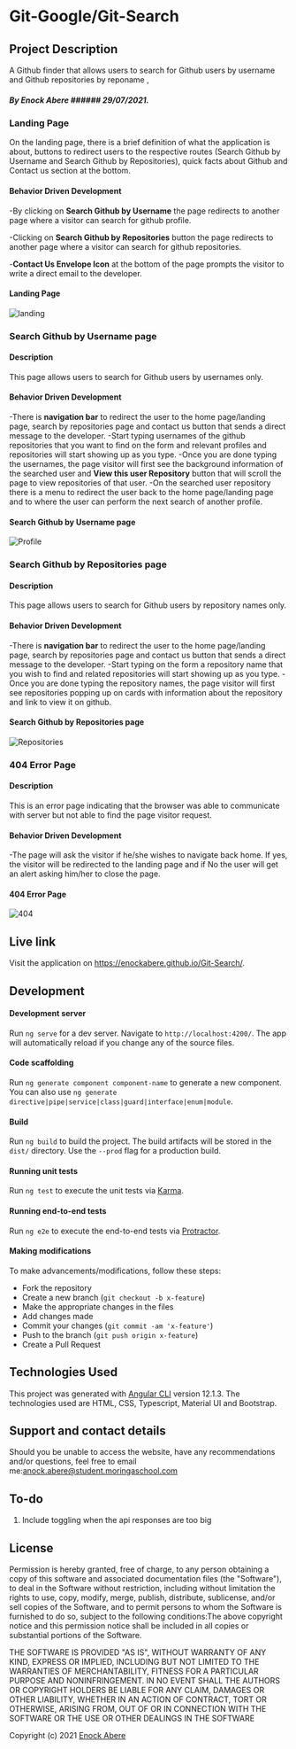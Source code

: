# Git-Google/Git-Search
## Project Description
A Github finder that allows users to search for Github users by username and Github repositories by reponame , 
##### By Enock Abere ###### 29/07/2021.

### Landing Page
On the landing page, there is a brief definition of what the application is about, buttons to redirect users to the respective routes (Search Github by Username and Search Github by Repositories), quick facts about Github and Contact us section at the bottom. 

#### Behavior Driven Development
-By clicking on **Search Github by Username** the page redirects to another page where a visitor can search for github profile.

-Clicking on **Search Github by Repositories** button the page redirects to another page where a visitor can search for github repositories.

-**Contact Us Envelope Icon** at the bottom of the page prompts the visitor to write a direct email to the developer.

#### Landing Page

![landing](src/assets/md/lp.png)

### Search Github by Username page

#### Description
This page allows users to search for Github users by usernames only.

#### Behavior Driven Development
-There is **navigation bar** to redirect the user to the home page/landing page, search by repositories page and contact us button that sends a direct message to the developer.
-Start typing usernames of the github repositories that you want to find on the form and relevant profiles and repositories will start showing up as you type.
-Once you are done typing the usernames, the page visitor will first see the background information of the searched user and **View this user Repository** button that will scroll the page to view repositories of that user.
-On the searched user repository there is a menu to redirect the user back to the home page/landing page and to where the user can perform the next search of another profile.

#### Search Github by Username page

![Profile](src/assets/md/pr.png)

### Search Github by Repositories page

#### Description
This page allows users to search for Github users by repository names only.

#### Behavior Driven Development
-There is **navigation bar** to redirect the user to the home page/landing page, search by repositories page and contact us button that sends a direct message to the developer.
-Start typing on the form a repository name that you wish to find and related repositories will start showing up as you type.
-Once you are done typing the repository names, the page visitor will first see repositories popping up on cards with information about the repository and link to view it on github.

#### Search Github by Repositories page

![Repositories](src/assets/md/r.png)

### 404 Error Page

#### Description
This is an error page indicating that the browser was able to communicate with server but not able to find the page visitor request.

#### Behavior Driven Development
-The page will ask the visitor if he/she wishes to navigate back home. If yes, the visitor will be redirected to the landing page and if No the user will get an alert asking him/her to close the page.

#### 404 Error Page

![404](src/assets/md/404.png)

## Live link
Visit the application on https://enockabere.github.io/Git-Search/.

## Development

#### Development server

Run `ng serve` for a dev server. Navigate to `http://localhost:4200/`. The app will automatically reload if you change any of the source files.

#### Code scaffolding

Run `ng generate component component-name` to generate a new component. You can also use `ng generate directive|pipe|service|class|guard|interface|enum|module`.

#### Build

Run `ng build` to build the project. The build artifacts will be stored in the `dist/` directory. Use the `--prod` flag for a production build.

#### Running unit tests

Run `ng test` to execute the unit tests via [Karma](https://karma-runner.github.io).

#### Running end-to-end tests

Run `ng e2e` to execute the end-to-end tests via [Protractor](http://www.protractortest.org/).

#### Making modifications

To make advancements/modifications, follow these steps:

- Fork the repository
- Create a new branch (`git checkout -b x-feature`)
- Make the appropriate changes in the files
- Add changes made
- Commit your changes (`git commit -am 'x-feature'`)
- Push to the branch (`git push origin x-feature`)
- Create a Pull Request 

## Technologies Used

This project was generated with [Angular CLI](https://github.com/angular/angular-cli) version 12.1.3.
The technologies used are HTML, CSS, Typescript, Material UI and Bootstrap.

## Support and contact details

Should you be unable to access the website, have any recommendations and/or questions, feel free to email me:[anock.abere@student.moringaschool.com](mailto:anock.abere@student.moringaschool.com)

## To-do
1. Include toggling when the api responses are too big

## License
​Permission is hereby granted, free of charge, to any person obtaining a copy of this software and associated documentation files (the "Software"), to deal in the Software without restriction, including without limitation the rights to use, copy, modify, merge, publish, distribute, sublicense, and/or sell copies of the Software, and to permit persons to whom the Software is furnished to do so, subject to the following conditions:​The above copyright notice and this permission notice shall be included in all copies or substantial portions of the Software.

​THE SOFTWARE IS PROVIDED "AS IS", WITHOUT WARRANTY OF ANY KIND, EXPRESS OR IMPLIED, INCLUDING BUT NOT LIMITED TO THE WARRANTIES OF MERCHANTABILITY, FITNESS FOR A PARTICULAR PURPOSE AND NONINFRINGEMENT. IN NO EVENT SHALL THE AUTHORS OR COPYRIGHT HOLDERS BE LIABLE FOR ANY CLAIM, DAMAGES OR OTHER LIABILITY, WHETHER IN AN ACTION OF CONTRACT, TORT OR OTHERWISE, ARISING FROM, OUT OF OR IN CONNECTION WITH THE SOFTWARE OR THE USE OR OTHER DEALINGS IN THE SOFTWARE

Copyright (c) 2021 [Enock Abere](https://github.com/enockabere)  

